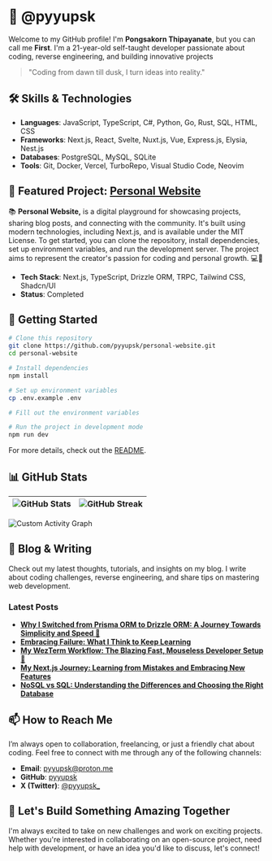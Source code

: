 # 🚀 @pyyupsk

Welcome to my GitHub profile! I'm **Pongsakorn Thipayanate**, but you can call
me **First**. I'm a 21-year-old self-taught developer passionate about coding,
reverse engineering, and building innovative projects

> "Coding from dawn till dusk, I turn ideas into reality."

## 🛠️ Skills & Technologies

- **Languages**: JavaScript, TypeScript, C#, Python, Go, Rust, SQL, HTML, CSS
- **Frameworks**: Next.js, React, Svelte, Nuxt.js, Vue, Express.js, Elysia,
  Nest.js
- **Databases**: PostgreSQL, MySQL, SQLite
- **Tools**: Git, Docker, Vercel, TurboRepo, Visual Studio Code, Neovim

## 🌟 Featured Project: [Personal Website](https://github.com/pyyupsk/personal-website)

📚 **Personal Website,** is a digital playground for showcasing projects,
sharing blog posts, and connecting with the community. It's built using modern
technologies, including Next.js, and is available under the MIT License. To get
started, you can clone the repository, install dependencies, set up environment
variables, and run the development server. The project aims to represent the
creator's passion for coding and personal growth. 💻🚀

- **Tech Stack**: Next.js, TypeScript, Drizzle ORM, TRPC, Tailwind CSS,
  Shadcn/UI
- **Status**: Completed

## 🚀 Getting Started

```bash
# Clone this repository
git clone https://github.com/pyyupsk/personal-website.git
cd personal-website

# Install dependencies
npm install

# Set up environment variables
cp .env.example .env

# Fill out the environment variables

# Run the project in development mode
npm run dev
```

For more details, check out the
[README](https://github.com/pyyupsk/personal-website/blob/main/README.md).

## 📊 GitHub Stats

| ![GitHub Stats](https://github-readme-stats.vercel.app/api?username=pyyupsk&show_icons=true&hide_border=true&bg_color=1e1e2e&text_color=cdd6f4&icon_color=cba6f7&title_color=94e2d5) | ![GitHub Streak](https://streak-stats.demolab.com?user=pyyupsk&theme=catppuccin-mocha&hide_border=true) |
| ------------------------------------------------------------------------------------------------------------------------------------------------------------------------------------ | ------------------------------------------------------------------------------------------------------- |

![Custom Activity Graph](https://github-readme-activity-graph.vercel.app/graph?username=pyyupsk&bg_color=1e1e2e&color=cdd6f4&line=cba6f7&point=94e2d5&area=true&hide_border=true)

## 📝 Blog & Writing

Check out my latest thoughts, tutorials, and insights on my blog. I write about
coding challenges, reverse engineering, and share tips on mastering web
development.

### **Latest Posts**

<!-- START_TEMPLATE -->

- **[Why I Switched from Prisma ORM to Drizzle ORM: A Journey Towards Simplicity and Speed 🚀](https://pyyupsk.vercel.app/post/1d1ce593-b5af-4a34-8952-2db81614035f)**
- **[Embracing Failure: What I Think to Keep Learning](https://pyyupsk.vercel.app/post/4d90a9c1-85f9-4818-a383-f89df4bc6820)**
- **[My WezTerm Workflow: The Blazing Fast, Mouseless Developer Setup 🚀](https://pyyupsk.vercel.app/post/b677f359-f99b-4e23-8784-d733fe5a7154)**
- **[My Next.js Journey: Learning from Mistakes and Embracing New Features](https://pyyupsk.vercel.app/post/90400e85-42b7-40d1-ac86-e01242b7c5a6)**
- **[NoSQL vs SQL: Understanding the Differences and Choosing the Right Database](https://pyyupsk.vercel.app/post/acbf958c-4049-4af0-a55f-ffa283256dda)**
<!-- END_TEMPLATE -->

## 📫 How to Reach Me

I’m always open to collaboration, freelancing, or just a friendly chat about
coding. Feel free to connect with me through any of the following channels:

- **Email**: [pyyupsk@proton.me](mailto:pyyupsk@proton.me)
- **GitHub**: [pyyupsk](https://github.com/pyyupsk)
- **X (Twitter)**: [@pyyupsk\_](https://x.com/pyyupsk_)

## 🤝 Let's Build Something Amazing Together

I'm always excited to take on new challenges and work on exciting projects.
Whether you're interested in collaborating on an open-source project, need help
with development, or have an idea you'd like to discuss, let's connect!
